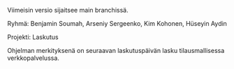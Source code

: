 Viimeisin versio sijaitsee main branchissä.

Ryhmä: Benjamin Soumah, Arseniy Sergeenko, Kim Kohonen, Hüseyin Aydin

Projekti: Laskutus

Ohjelman merkityksenä on seuraavan laskutuspäivän lasku tilausmallisessa verkkopalvelussa.
